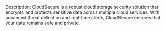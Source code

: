 Description: CloudSecure is a robust cloud storage security solution that encrypts and protects sensitive data across multiple cloud services. With advanced threat detection and real-time alerts, CloudSecure ensures that your data remains safe and private.